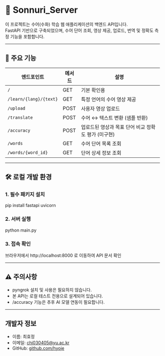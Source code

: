 # 📘 Sonnuri_Server

이 프로젝트는 수어(수화) 학습 웹 애플리케이션의 백엔드 API입니다.  
FastAPI 기반으로 구축되었으며, 수어 단어 조회, 영상 제공, 업로드, 번역 및 정확도 측정 기능을 포함합니다.

---

## 🚀 주요 기능

| 엔드포인트               | 메서드 | 설명                                                |
|--------------------------|--------|-----------------------------------------------------|
| `/`                      | GET    | 기본 확인용                                         |
| `/learn/{lang}/{text}`  | GET    | 특정 언어의 수어 영상 제공                          |
| `/upload`               | POST   | 사용자 영상 업로드                                  |
| `/translate`            | POST   | 수어 ↔ 텍스트 변환 (샘플 반환)                      |
| `/accuracy`             | POST   | 업로드된 영상과 목표 단어 비교 정확도 평가 (미구현) |
| `/words`                | GET    | 수어 단어 목록 조회                                 |
| `/words/{word_id}`      | GET    | 단어 상세 정보 조회                                 |

---

## 🛠️ 로컬 개발 환경

### 1. 필수 패키지 설치

pip install fastapi uvicorn

### 2. 서버 실행

python main.py

### 3. 접속 확인

브라우저에서 http://localhost:8000 로 이동하여 API 문서 확인

---

## ⚠️ 주의사항

- pyngrok 설치 및 사용은 필요하지 않습니다.
- 본 API는 로컬 테스트 전용으로 설계되어 있습니다.
- /accuracy 기능은 추후 AI 모델 연동이 필요합니다.

---

## 개발자 정보
- 이름: 최효정
- 이메일: chj030405@yu.ac.kr
- GitHub: [github.com/hyoje](https://github.com/choihyojeong)
